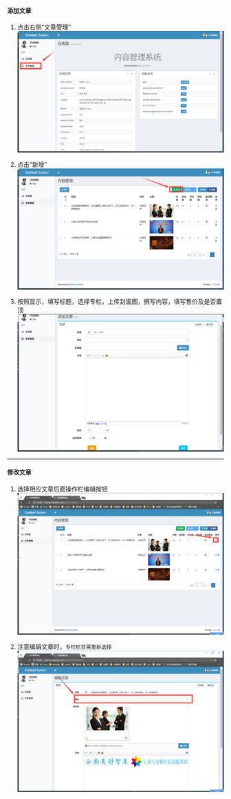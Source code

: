 
#### 添加文章
1. 点击右侧“文章管理”
 ![](https://raw.githubusercontent.com/cnbattle/doc/master/repository-1/image/1.png)

1. 点击“新增”
 ![](https://raw.githubusercontent.com/cnbattle/doc/master/repository-1/image/2.png)
 
1. 按照显示，填写标题，选择专栏，上传封面图，撰写内容，填写售价及是否置顶
 ![](https://raw.githubusercontent.com/cnbattle/doc/master/repository-1/image/3.png)
 ---
#### 修改文章

1. 选择相应文章后面操作栏编辑按钮
  ![](https://raw.githubusercontent.com/cnbattle/doc/master/repository-1/image/4.png)
  
1. 注意编辑文章时，`专栏栏目需重新选择`
  ![](https://raw.githubusercontent.com/cnbattle/doc/master/repository-1/image/5.png)